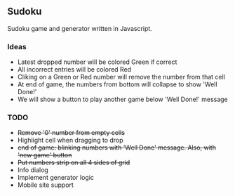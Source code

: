 ## Sudoku

Sudoku game and generator written in Javascript.

### Ideas

- Latest dropped number will be colored Green if correct
- All incorrect entries will be colored Red
- Cliking on a Green or Red number will remove the number from that cell
- At end of game, the numbers from bottom will collapse to show 'Well Done!'
- We will show a button to play another game below 'Well Done!' message

### TODO

- ~~Remove '0' number from empty cells~~
- Highlight cell when dragging to drop
- ~~end of game: blinking numbers with 'Well Done' message. Also, with 'new game' button~~
- ~~Put numbers strip on all 4 sides of grid~~
- Info dialog
- Implement generator logic
- Mobile site support
